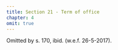 ```yaml
---
title: Section 21 - Term of office
chapter: 4
omit: true
---
```


Omitted by s. 170, ibid. (w.e.f. 26-5-2017).



